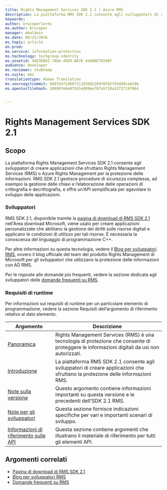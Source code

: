 ```yaml
---
title: Rights Management Services SDK 2.1 | Azure RMS
description: La piattaforma RMS SDK 2.1 consente agli sviluppatori di creare applicazioni che sfruttano RMS o Azure RMS per la protezione delle informazioni.
keywords: 
author: bruceperlerms
ms.author: bruceper
manager: mbaldwin
ms.date: 09/25/2016
ms.topic: article
ms.prod: 
ms.service: information-protection
ms.technology: techgroup-identity
ms.assetid: 44D3EB62-7A60-45D9-BA7E-45A06E7D598F
audience: developer
ms.reviewer: shubhamp
ms.suite: ems
translationtype: Human Translation
ms.sourcegitcommit: 9d8354f2d68f211d349226970fd2f83dd0ce810b
ms.openlocfilehash: 20699fe6a0f5d1e989ee767a5710a3272718f064


---
```


# <a name="rights-management-services-sdk-21"></a>Rights Management Services SDK 2.1

## <a name="purpose"></a>Scopo

La piattaforma Rights Management Services SDK 2.1 consente agli sviluppatori di creare applicazioni che sfruttano Rights Management Services (RMS) o Azure Rights Management per la protezione delle informazioni. RMS SDK 2.1 gestisce procedure di sicurezza complesse, ad esempio la gestione delle chiavi e l’elaborazione delle operazioni di crittografia e decrittografia, e offre un'API semplificata per agevolare lo sviluppo delle applicazioni.

### <a name="developer-audience"></a>Sviluppatori

RMS SDK 2.1, disponibile tramite la [pagina di download di RMS SDK 2.1](http://www.microsoft.com/en-us/download/details.aspx?id=38397) nell'Area download Microsoft, viene usato per creare applicazioni personalizzate che abilitano la gestione dei diritti sulle risorse digitali e applicano le condizioni di utilizzo per tali risorse. È necessaria la conoscenza del linguaggio di programmazione C++.

Per altre informazioni su questa tecnologia, vedere il [Blog per sviluppatori RMS](http://blogs.msdn.com/b/rms/archive/2012/05/31/official-release-of-ad-rms-sdk-2-0-and-ad-rms-client-2-0.aspx), ovvero il blog ufficiale del team del prodotto Rights Management di Microsoft per gli sviluppatori che utilizzano la protezione delle informazioni con AD RMS.

Per le risposte alle domande più frequenti, vedere la sezione dedicata agli sviluppatori delle [domande frequenti su RMS](http://aka.ms/adrmsfaq ).

### <a name="runtime-requirements"></a>Requisiti di runtime

Per informazioni sui requisiti di runtime per un particolare elemento di programmazione, vedere la sezione Requisiti dell’argomento di riferimento relativo al dato elemento.

|Argomento|Descrizione|
|-----|--------|
|[Panoramica](ad-rms-overview.md)|Rights Management Services (RMS) è una tecnologia di protezione che consente di proteggere le informazioni digitali da usi non autorizzati.|
|[Introduzione](getting-started-with-ad-rms-2-0.md)|La piattaforma RMS SDK 2.1 consente agli sviluppatori di creare applicazioni che sfruttano la protezione delle informazioni RMS.|
|[Note sulla versione](release-notes-rtm.md)|Questo argomento contiene informazioni importanti su questa versione e le precedenti dell'SDK 2.1 RMS.|
|[Note per gli sviluppatori](developer-notes.md)|Questa sezione fornisce indicazioni specifiche per vari e importanti scenari di sviluppo.|
|[Informazioni di riferimento sulle API](api-reference-2-1.md)|Questa sezione contiene argomenti che illustrano il materiale di riferimento per tutti gli elementi API.|

 

## <a name="related-topics"></a>Argomenti correlati

* [Pagina di download di RMS SDK 2.1](http://www.microsoft.com/en-us/download/details.aspx?id=38397)
* [Blog per sviluppatori RMS](http://blogs.msdn.com/b/rms/archive/2012/05/31/official-release-of-ad-rms-sdk-2-0-and-ad-rms-client-2-0.aspx)
* [Domande frequenti su RMS](http://aka.ms/adrmsfaq )
 

 



<!--HONumber=Nov16_HO2-->



